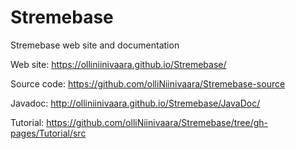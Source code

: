 # Stremebase
Stremebase web site and documentation

Web site: https://olliniinivaara.github.io/Stremebase/

Source code: https://github.com/olliNiinivaara/Stremebase-source

Javadoc: http://olliniinivaara.github.io/Stremebase/JavaDoc/

Tutorial: https://github.com/olliNiinivaara/Stremebase/tree/gh-pages/Tutorial/src

